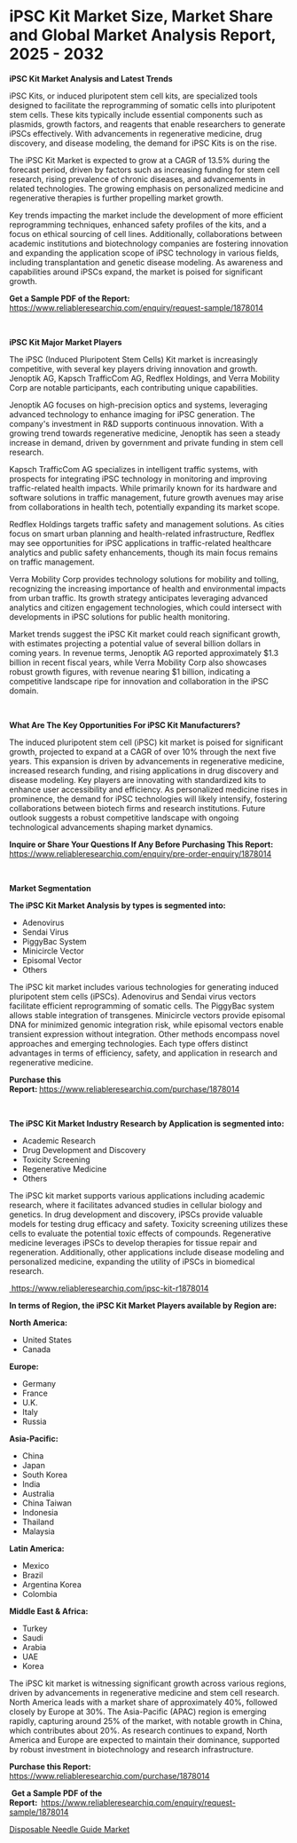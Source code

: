 <p><h1>iPSC Kit Market Size, Market Share and Global Market Analysis Report, 2025 - 2032</h1></p><p><strong>iPSC Kit Market Analysis and Latest Trends</strong></p>
<p><p>iPSC Kits, or induced pluripotent stem cell kits, are specialized tools designed to facilitate the reprogramming of somatic cells into pluripotent stem cells. These kits typically include essential components such as plasmids, growth factors, and reagents that enable researchers to generate iPSCs effectively. With advancements in regenerative medicine, drug discovery, and disease modeling, the demand for iPSC Kits is on the rise.</p><p>The iPSC Kit Market is expected to grow at a CAGR of 13.5% during the forecast period, driven by factors such as increasing funding for stem cell research, rising prevalence of chronic diseases, and advancements in related technologies. The growing emphasis on personalized medicine and regenerative therapies is further propelling market growth. </p><p>Key trends impacting the market include the development of more efficient reprogramming techniques, enhanced safety profiles of the kits, and a focus on ethical sourcing of cell lines. Additionally, collaborations between academic institutions and biotechnology companies are fostering innovation and expanding the application scope of iPSC technology in various fields, including transplantation and genetic disease modeling. As awareness and capabilities around iPSCs expand, the market is poised for significant growth.</p></p>
<p><strong>Get a Sample PDF of the Report:&nbsp;</strong> <a href="https://www.reliableresearchiq.com/enquiry/request-sample/1878014?utm_campaign=3039&utm_medium=2&utm_source=Github&utm_content=ia&utm_term=04032025&utm_id=ipsc-kit">https://www.reliableresearchiq.com/enquiry/request-sample/1878014</a></p>
<p>&nbsp;</p>
<p><strong>iPSC Kit Major Market Players</strong></p>
<p><p>The iPSC (Induced Pluripotent Stem Cells) Kit market is increasingly competitive, with several key players driving innovation and growth. Jenoptik AG, Kapsch TrafficCom AG, Redflex Holdings, and Verra Mobility Corp are notable participants, each contributing unique capabilities.</p><p>Jenoptik AG focuses on high-precision optics and systems, leveraging advanced technology to enhance imaging for iPSC generation. The company's investment in R&D supports continuous innovation. With a growing trend towards regenerative medicine, Jenoptik has seen a steady increase in demand, driven by government and private funding in stem cell research.</p><p>Kapsch TrafficCom AG specializes in intelligent traffic systems, with prospects for integrating iPSC technology in monitoring and improving traffic-related health impacts. While primarily known for its hardware and software solutions in traffic management, future growth avenues may arise from collaborations in health tech, potentially expanding its market scope.</p><p>Redflex Holdings targets traffic safety and management solutions. As cities focus on smart urban planning and health-related infrastructure, Redflex may see opportunities for iPSC applications in traffic-related healthcare analytics and public safety enhancements, though its main focus remains on traffic management.</p><p>Verra Mobility Corp provides technology solutions for mobility and tolling, recognizing the increasing importance of health and environmental impacts from urban traffic. Its growth strategy anticipates leveraging advanced analytics and citizen engagement technologies, which could intersect with developments in iPSC solutions for public health monitoring.</p><p>Market trends suggest the iPSC Kit market could reach significant growth, with estimates projecting a potential value of several billion dollars in coming years. In revenue terms, Jenoptik AG reported approximately $1.3 billion in recent fiscal years, while Verra Mobility Corp also showcases robust growth figures, with revenue nearing $1 billion, indicating a competitive landscape ripe for innovation and collaboration in the iPSC domain.</p></p>
<p>&nbsp;</p>
<p><strong>What Are The Key Opportunities For iPSC Kit Manufacturers?</strong></p>
<p><p>The induced pluripotent stem cell (iPSC) kit market is poised for significant growth, projected to expand at a CAGR of over 10% through the next five years. This expansion is driven by advancements in regenerative medicine, increased research funding, and rising applications in drug discovery and disease modeling. Key players are innovating with standardized kits to enhance user accessibility and efficiency. As personalized medicine rises in prominence, the demand for iPSC technologies will likely intensify, fostering collaborations between biotech firms and research institutions. Future outlook suggests a robust competitive landscape with ongoing technological advancements shaping market dynamics.</p></p>
<p><strong>Inquire or Share Your Questions If Any Before Purchasing This Report:</strong> <a href="https://www.reliableresearchiq.com/enquiry/pre-order-enquiry/1878014?utm_campaign=3039&utm_medium=2&utm_source=Github&utm_content=ia&utm_term=04032025&utm_id=ipsc-kit">https://www.reliableresearchiq.com/enquiry/pre-order-enquiry/1878014</a></p>
<p>&nbsp;</p>
<p><strong>Market Segmentation</strong></p>
<p><strong>The iPSC Kit Market Analysis by types is segmented into:</strong></p>
<p><ul><li>Adenovirus</li><li>Sendai Virus</li><li>PiggyBac System</li><li>Minicircle Vector</li><li>Episomal Vector</li><li>Others</li></ul></p>
<p><p>The iPSC kit market includes various technologies for generating induced pluripotent stem cells (iPSCs). Adenovirus and Sendai virus vectors facilitate efficient reprogramming of somatic cells. The PiggyBac system allows stable integration of transgenes. Minicircle vectors provide episomal DNA for minimized genomic integration risk, while episomal vectors enable transient expression without integration. Other methods encompass novel approaches and emerging technologies. Each type offers distinct advantages in terms of efficiency, safety, and application in research and regenerative medicine.</p></p>
<p><strong>Purchase this Report:&nbsp;</strong><a href="https://www.reliableresearchiq.com/purchase/1878014?utm_campaign=3039&utm_medium=2&utm_source=Github&utm_content=ia&utm_term=04032025&utm_id=ipsc-kit">https://www.reliableresearchiq.com/purchase/1878014</a></p>
<p>&nbsp;</p>
<p><strong>The iPSC Kit Market Industry Research by Application is segmented into:</strong></p>
<p><ul><li>Academic Research</li><li>Drug Development and Discovery</li><li>Toxicity Screening</li><li>Regenerative Medicine</li><li>Others</li></ul></p>
<p><p>The iPSC kit market supports various applications including academic research, where it facilitates advanced studies in cellular biology and genetics. In drug development and discovery, iPSCs provide valuable models for testing drug efficacy and safety. Toxicity screening utilizes these cells to evaluate the potential toxic effects of compounds. Regenerative medicine leverages iPSCs to develop therapies for tissue repair and regeneration. Additionally, other applications include disease modeling and personalized medicine, expanding the utility of iPSCs in biomedical research.</p></p>
<p><a href="https://www.reliableresearchiq.com/ipsc-kit-r1878014?utm_campaign=3039&utm_medium=2&utm_source=Github&utm_content=ia&utm_term=04032025&utm_id=ipsc-kit">&nbsp;https://www.reliableresearchiq.com/ipsc-kit-r1878014</a></p>
<p><strong>In terms of Region, the iPSC Kit Market Players available by Region are:</strong></p>
<p>
    <p> <strong> North America: </strong>
        <ul>
            <li>United States</li>
            <li>Canada</li>
        </ul>
        </p> 
    <p> <strong> Europe: </strong>
        <ul>
            <li>Germany</li>
            <li>France</li>
            <li>U.K.</li>
            <li>Italy</li>
            <li>Russia</li>
        </ul>
        </p> 
    <p> <strong> Asia-Pacific: </strong>
        <ul>
            <li>China</li>
            <li>Japan</li>
            <li>South Korea</li>
            <li>India</li>
            <li>Australia</li>
            <li>China Taiwan</li>
            <li>Indonesia</li>
            <li>Thailand</li>
            <li>Malaysia</li>
        </ul>
        </p> 
    <p> <strong> Latin America: </strong>
        <ul>
            <li>Mexico</li>
            <li>Brazil</li>
            <li>Argentina Korea</li>
            <li>Colombia</li>
        </ul>
        </p> 
    <p> <strong> Middle East & Africa: </strong>
        <ul>
            <li>Turkey</li>
            <li>Saudi</li>
            <li>Arabia</li>
            <li>UAE</li>
            <li>Korea</li>
        </ul>
    </p>
    </p>
<p><p>The iPSC kit market is witnessing significant growth across various regions, driven by advancements in regenerative medicine and stem cell research. North America leads with a market share of approximately 40%, followed closely by Europe at 30%. The Asia-Pacific (APAC) region is emerging rapidly, capturing around 25% of the market, with notable growth in China, which contributes about 20%. As research continues to expand, North America and Europe are expected to maintain their dominance, supported by robust investment in biotechnology and research infrastructure.</p></p>
<p><strong>Purchase this Report: </strong><a href="https://www.reliableresearchiq.com/purchase/1878014?utm_campaign=3039&utm_medium=2&utm_source=Github&utm_content=ia&utm_term=04032025&utm_id=ipsc-kit">https://www.reliableresearchiq.com/purchase/1878014</a></p>
<p>&nbsp;<strong>Get a Sample PDF of the Report:&nbsp;&nbsp;</strong><a href="https://www.reliableresearchiq.com/enquiry/request-sample/1878014?utm_campaign=3039&utm_medium=2&utm_source=Github&utm_content=ia&utm_term=04032025&utm_id=ipsc-kit">https://www.reliableresearchiq.com/enquiry/request-sample/1878014</a></p>
<p><strong></strong></p>
<p><p><a href="https://github.com/xalatieusope/Market-Research-Report-List-1/blob/main/disposable-needle-guide-market.md?utm_campaign=3039&utm_medium=2&utm_source=Github&utm_content=ia&utm_term=04032025&utm_id=ipsc-kit">Disposable Needle Guide Market</a></p></p>